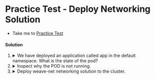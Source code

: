 # Practice Test - Deploy Networking Solution

  - Take me to [Practice Test](https://kodekloud.com/topic/practice-test-deploy-network-solution/)

#### Solution

  1. <details>
      <summary>We have deployed an application called app in the default namespace. What is the state of the pod?</summary>

      ```bash
      kubectl get pods
      ```

      Note it is stuck at `ContainerCreating`. It will reamin this way.

      > NotRunning

     </details>

  2. <details>
      <summary>Inspect why the POD is not running.</summary>

      ```bash
      kubectl describe pod app
      ```

      The answer is in the `Events` section. It cannot allocate an IP address, therefore...

      > No network configured

     </details>

  3. <details>
      <summary>Deploy weave-net networking solution to the cluster.</summary>

      Apply the manifest found under the `/root/weave` directory.
     </details>
